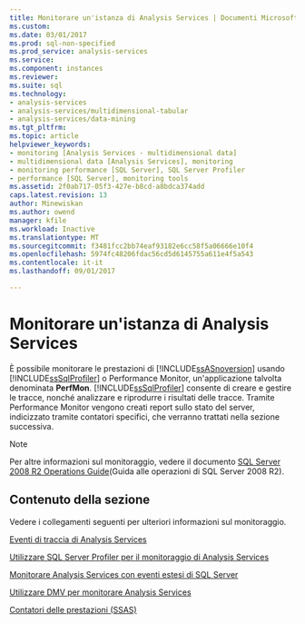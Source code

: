 ```yaml
---
title: Monitorare un'istanza di Analysis Services | Documenti Microsoft
ms.custom: 
ms.date: 03/01/2017
ms.prod: sql-non-specified
ms.prod_service: analysis-services
ms.service: 
ms.component: instances
ms.reviewer: 
ms.suite: sql
ms.technology:
- analysis-services
- analysis-services/multidimensional-tabular
- analysis-services/data-mining
ms.tgt_pltfrm: 
ms.topic: article
helpviewer_keywords:
- monitoring [Analysis Services - multidimensional data]
- multidimensional data [Analysis Services], monitoring
- monitoring performance [SQL Server], SQL Server Profiler
- performance [SQL Server], monitoring tools
ms.assetid: 2f0ab717-05f3-427e-b8cd-a8bdca374add
caps.latest.revision: 13
author: Minewiskan
ms.author: owend
manager: kfile
ms.workload: Inactive
ms.translationtype: MT
ms.sourcegitcommit: f3481fcc2bb74eaf93182e6cc58f5a06666e10f4
ms.openlocfilehash: 5974fc48206fdac56cd5d6145755a611e4f5a543
ms.contentlocale: it-it
ms.lasthandoff: 09/01/2017

---
```

# <a name="monitor-an-analysis-services-instance"></a>Monitorare un'istanza di Analysis Services
  È possibile monitorare le prestazioni di [!INCLUDE[ssASnoversion](../../includes/ssasnoversion-md.md)] usando [!INCLUDE[ssSqlProfiler](../../includes/sssqlprofiler-md.md)] o Performance Monitor, un'applicazione talvolta denominata **PerfMon**. [!INCLUDE[ssSqlProfiler](../../includes/sssqlprofiler-md.md)] consente di creare e gestire le tracce, nonché analizzare e riprodurre i risultati delle tracce. Tramite Performance Monitor vengono creati report sullo stato del server, indicizzato tramite contatori specifici, che verranno trattati nella sezione successiva.  
  
> [!NOTE]  
>  Per altre informazioni sul monitoraggio, vedere il documento [SQL Server 2008 R2 Operations Guide](http://go.microsoft.com/fwlink/?LinkID=225539)(Guida alle operazioni di SQL Server 2008 R2).  
  
## <a name="in-this-section"></a>Contenuto della sezione  
 Vedere i collegamenti seguenti per ulteriori informazioni sul monitoraggio.  
  
 [Eventi di traccia di Analysis Services](../../analysis-services/trace-events/analysis-services-trace-events.md)  
  
 [Utilizzare SQL Server Profiler per il monitoraggio di Analysis Services](../../analysis-services/instances/use-sql-server-profiler-to-monitor-analysis-services.md)  
  
 [Monitorare Analysis Services con eventi estesi di SQL Server](../../analysis-services/instances/monitor-analysis-services-with-sql-server-extended-events.md)  
  
 [Utilizzare DMV per monitorare Analysis Services](../../analysis-services/instances/use-dynamic-management-views-dmvs-to-monitor-analysis-services.md)  
  
 [Contatori delle prestazioni &#40;SSAS&#41;](../../analysis-services/instances/performance-counters-ssas.md)  
  
  

